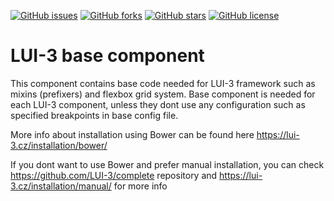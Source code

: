 [![GitHub issues](https://img.shields.io/github/issues/LUI-3/base.svg)](https://github.com/LUI-3/base/issues)
[![GitHub forks](https://img.shields.io/github/forks/LUI-3/base.svg)](https://github.com/LUI-3/base/network)
[![GitHub stars](https://img.shields.io/github/stars/LUI-3/base.svg)](https://github.com/LUI-3/base/stargazers)
[![GitHub license](https://img.shields.io/badge/license-MIT-blue.svg)](https://raw.githubusercontent.com/LUI-3/base/master/license.md)


# LUI-3 base component
This component contains base code needed for LUI-3 framework such as mixins (prefixers) and flexbox grid system. Base component is needed for each LUI-3 component, unless they dont use any configuration such as specified breakpoints in base config file.

More info about installation using Bower can be found here https://lui-3.cz/installation/bower/

If you dont want to use Bower and prefer manual installation, you can check https://github.com/LUI-3/complete repository and https://lui-3.cz/installation/manual/ for more info
